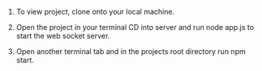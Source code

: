 1. To view project, clone onto your local machine.

2. Open the project in your terminal CD into server and run node app.js to start the web socket server.

3. Open another terminal tab and in the projects root directory run npm start.



